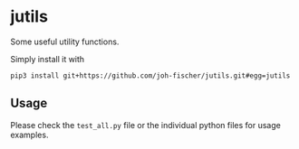 # jutils

Some useful utility functions.

Simply install it with

```
pip3 install git+https://github.com/joh-fischer/jutils.git#egg=jutils
```

## Usage

Please check the `test_all.py` file or the individual python files for usage examples.
